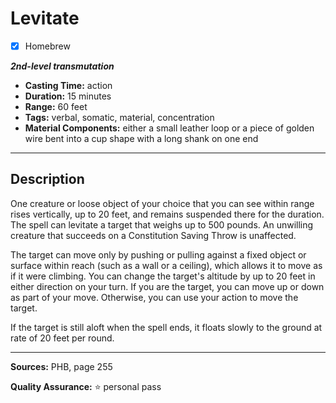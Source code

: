 # Levitate
- [x] Homebrew

***2nd-level transmutation***
- **Casting Time:** action
- **Duration:** 15 minutes
- **Range:** 60 feet
- **Tags:** verbal, somatic, material, concentration
- **Material Components:** either a small leather loop or a piece of golden wire bent into a cup shape with a long shank on one end

---

## Description
One creature or loose object of your choice that you can see within range rises vertically, up to 20 feet, and remains suspended there for the duration.
The spell can levitate a target that weighs up to 500 pounds.
An unwilling creature that succeeds on a Constitution Saving Throw is unaffected.

The target can move only by pushing or pulling against a fixed object or surface within reach (such as a wall or a ceiling), which allows it to move as if it were climbing.
You can change the target's altitude by up to 20 feet in either direction on your turn.
If you are the target, you can move up or down as part of your move.
Otherwise, you can use your action to move the target.

If the target is still aloft when the spell ends, it floats slowly to the ground at rate of 20 feet per round.

---

**Sources:** PHB, page 255

**Quality Assurance:** :star: personal pass
